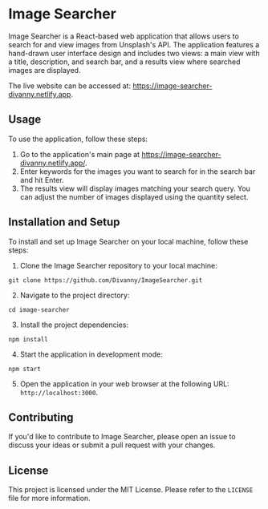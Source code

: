 # Image Searcher

Image Searcher is a React-based web application that allows users to search for and view images from Unsplash's API. The application features a hand-drawn user interface design and includes two views: a main view with a title, description, and search bar, and a results view where searched images are displayed.

The live website can be accessed at: https://image-searcher-divanny.netlify.app.

## Usage

To use the application, follow these steps:

1. Go to the application's main page at https://image-searcher-divanny.netlify.app/.
2. Enter keywords for the images you want to search for in the search bar and hit Enter.
3. The results view will display images matching your search query. You can adjust the number of images displayed using the quantity select.

## Installation and Setup

To install and set up Image Searcher on your local machine, follow these steps:

1. Clone the Image Searcher repository to your local machine:
```
git clone https://github.com/Divanny/ImageSearcher.git
```
2. Navigate to the project directory:
```
cd image-searcher
```
3. Install the project dependencies:
```
npm install
```
4. Start the application in development mode:
```
npm start
```

5. Open the application in your web browser at the following URL: `http://localhost:3000`.

## Contributing

If you'd like to contribute to Image Searcher, please open an issue to discuss your ideas or submit a pull request with your changes.

## License

This project is licensed under the MIT License. Please refer to the `LICENSE` file for more information.
